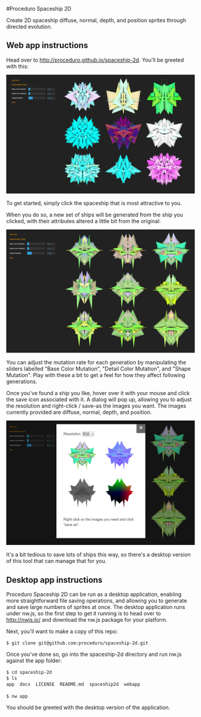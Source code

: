 #Proceduro Spaceship 2D

Create 2D spaceship diffuse, normal, depth, and position sprites through directed evolution.

## Web app instructions

Head over to http://proceduro.github.io/spaceship-2d. You'll be greeted with this:

![](https://raw.githubusercontent.com/proceduro/spaceship-2d/master/docs/ss0.png)

To get started, simply click the spaceship that is most attractive to you.

When you do so, a new set of ships will be generated from the ship you clicked, with their attributes altered a little bit from the original:

![](https://raw.githubusercontent.com/proceduro/spaceship-2d/master/docs/ss2.png)

You can adjust the mutation rate for each generation by manipulating the sliders labelled "Base Color Mutation", "Detail Color Mutation", and "Shape Mutation". Play with these a bit to get a feel for how they affect following generations.

Once you've found a ship you like, hover over it with your mouse and click the save icon associated with it. A dialog will pop up, allowing you to adjust the resolution and right-click / save-as the images you want. The images currently provided are diffuse, normal, depth, and position.

![](https://raw.githubusercontent.com/proceduro/spaceship-2d/master/docs/ss3.png)

It's a bit tedious to save lots of ships this way, so there's a desktop version of this tool that can manage that for you.

## Desktop app instructions

Proceduro Spaceship 2D can be run as a desktop application, enabling more straightforward file saving operations, and allowing you to generate and save large numbers of sprites at once. The desktop application runs under nw.js, so the first step to get it running is to head over to http://nwjs.io/ and download the nw.js package for your platform.

Next, you'll want to make a copy of this repo:

```
$ git clone git@github.com:proceduro/spaceship-2d.git
```

Once you've done so, go into the spaceship-2d directory and run nw.js against the app folder:
```
$ cd spaceship-2d
$ ls
app  docs  LICENSE  README.md  spaceship2d  webapp

$ nw app
```

You should be greeted with the desktop version of the application.

